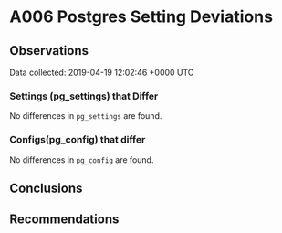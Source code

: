 # A006 Postgres Setting Deviations #

## Observations ##
Data collected: 2019-04-19 12:02:46 +0000 UTC  

### Settings (pg_settings) that Differ ###

No differences in `pg_settings` are found.

### Configs(pg_config) that differ ###

No differences in `pg_config` are found.



## Conclusions ##


## Recommendations ##

